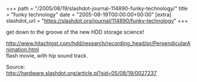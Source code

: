 +++
path = "/2005/08/19/slashdot-journal-114890-funky-technology/"
title = "funky technology"
date = "2005-08-19T00:00:00+00:00"
[extra]
slashdot_url = "https://slashdot.org/journal/114890/funky-technology"
+++

<p>get down to the groove of the new HDD storage science!</p>
<p><a href="http://www.hitachigst.com/hdd/research/recording_head/pr/PerpendicularAnimation.html">http://www.hitachigst.com/hdd/research/recording_head/pr/PerpendicularAnimation.html</a><br>flash movie, with hip sound track.</p>
<p>Source:<br><a href="http://hardware.slashdot.org/article.pl?sid=05/08/19/0027237">http://hardware.slashdot.org/article.pl?sid=05/08/19/0027237</a></p>

